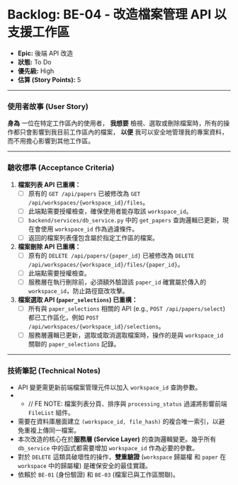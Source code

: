 # Backlog: BE-04 - 改造檔案管理 API 以支援工作區

- **Epic:** 後端 API 改造
- **狀態:** To Do
- **優先級:** High
- **估算 (Story Points):** 5

---

### 使用者故事 (User Story)

**身為** 一位在特定工作區內的使用者，
**我想要** 檢視、選取或刪除檔案時，所有的操作都只會影響到我目前工作區內的檔案，
**以便** 我可以安全地管理我的專案資料，而不用擔心影響到其他工作區。

---

### 驗收標準 (Acceptance Criteria)

1.  **檔案列表 API 已重構：**
    -   [ ] 原有的 `GET /api/papers` 已被修改為 `GET /api/workspaces/{workspace_id}/files`。
    -   [ ] 此端點需要授權檢查，確保使用者能存取該 `workspace_id`。
    -   [ ] `backend/services/db_service.py` 中的 `get_papers` 查詢邏輯已更新，現在會使用 `workspace_id` 作為過濾條件。
    -   [ ] 返回的檔案列表僅包含屬於指定工作區的檔案。

2.  **檔案刪除 API 已重構：**
    -   [ ] 原有的 `DELETE /api/papers/{paper_id}` 已被修改為 `DELETE /api/workspaces/{workspace_id}/files/{paper_id}`。
    -   [ ] 此端點需要授權檢查。
    -   [ ] 服務層在執行刪除前，必須額外驗證該 `paper_id` 確實屬於傳入的 `workspace_id`，防止路徑竄改攻擊。

3.  **檔案選取 API (`paper_selections`) 已重構：**
    -   [ ] 所有與 `paper_selections` 相關的 API (e.g., `POST /api/papers/select`) 都已工作區化，例如 `POST /api/workspaces/{workspace_id}/selections`。
    -   [ ] 服務層邏輯已更新，選取或取消選取檔案時，操作的是與 `workspace_id` 關聯的 `paper_selections` 記錄。

---

### 技術筆記 (Technical Notes)

-   API 變更需更新前端檔案管理元件以加入 `workspace_id` 查詢參數。
-   -   // FE NOTE: 檔案列表分頁、排序與 `processing_status` 過濾將影響前端 `FileList` 組件。
-   需要在資料庫層面建立 `(workspace_id, file_hash)` 的複合唯一索引，以避免重複上傳同一檔案。
-   本次改造的核心在於**服務層 (Service Layer)** 的查詢邏輯變更。幾乎所有 `db_service` 中的函式都需要增加 `workspace_id` 作為必要的參數。
-   對於 `DELETE` 這類具破壞性的操作，**雙重驗證** (`workspace` 歸屬權 和 `paper` 在 `workspace` 中的歸屬權) 是確保安全的最佳實踐。
-   依賴於 `BE-01` (身份驗證) 和 `BE-03` (檔案已與工作區關聯)。 